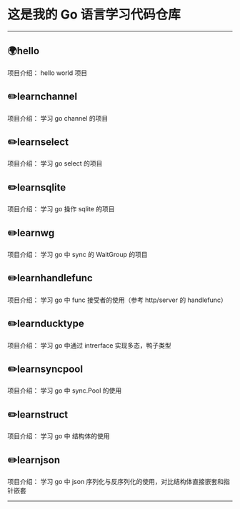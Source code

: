# 这是我的 Go 语言学习代码仓库

---

## 🌍hello

项目介绍：
hello world 项目

## ✏️learnchannel

项目介绍：
学习 go channel 的项目

## ✏️learnselect

项目介绍：
学习 go select 的项目

## ✏️learnsqlite

项目介绍：
学习 go 操作 sqlite 的项目

## ✏️learnwg

项目介绍：
学习 go 中 sync 的 WaitGroup 的项目

## ✏️learnhandlefunc

项目介绍：
学习 go 中 func 接受者的使用（参考 http/server 的 handlefunc）

## ✏️learnducktype

项目介绍：
学习 go 中通过 intrerface 实现多态，鸭子类型

## ✏️learnsyncpool

项目介绍：
学习 go 中 sync.Pool 的使用

## ✏️learnstruct

项目介绍：
学习 go 中 结构体的使用

## ✏️learnjson

项目介绍：
学习 go 中 json 序列化与反序列化的使用，对比结构体直接嵌套和指针嵌套

---

